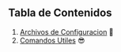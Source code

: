 ## Tabla de Contenidos

1. [Archivos de Configuracion](ARCHIVOS_DE_CONFIGURACION.md) :page_facing_up:
2. [Comandos Utiles](COMANDOS.md) :sunglasses:
